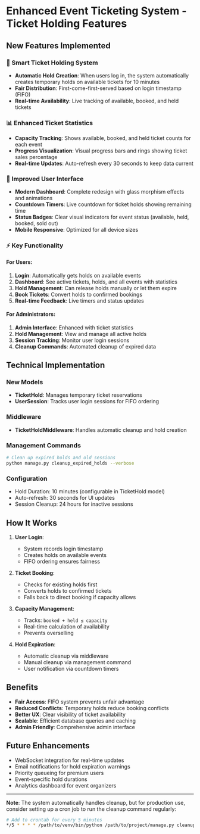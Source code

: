 # Enhanced Event Ticketing System - Ticket Holding Features

## New Features Implemented

### 🎫 Smart Ticket Holding System
- **Automatic Hold Creation**: When users log in, the system automatically creates temporary holds on available tickets for 10 minutes
- **Fair Distribution**: First-come-first-served based on login timestamp (FIFO)
- **Real-time Availability**: Live tracking of available, booked, and held tickets

### 📊 Enhanced Ticket Statistics
- **Capacity Tracking**: Shows available, booked, and held ticket counts for each event
- **Progress Visualization**: Visual progress bars and rings showing ticket sales percentage
- **Real-time Updates**: Auto-refresh every 30 seconds to keep data current

### 🚀 Improved User Interface
- **Modern Dashboard**: Complete redesign with glass morphism effects and animations
- **Countdown Timers**: Live countdown for ticket holds showing remaining time
- **Status Badges**: Clear visual indicators for event status (available, held, booked, sold out)
- **Mobile Responsive**: Optimized for all device sizes

### ⚡ Key Functionality

#### For Users:
1. **Login**: Automatically gets holds on available events
2. **Dashboard**: See active tickets, holds, and all events with statistics
3. **Hold Management**: Can release holds manually or let them expire
4. **Book Tickets**: Convert holds to confirmed bookings
5. **Real-time Feedback**: Live timers and status updates

#### For Administrators:
1. **Admin Interface**: Enhanced with ticket statistics
2. **Hold Management**: View and manage all active holds
3. **Session Tracking**: Monitor user login sessions
4. **Cleanup Commands**: Automated cleanup of expired data

## Technical Implementation

### New Models
- **TicketHold**: Manages temporary ticket reservations
- **UserSession**: Tracks user login sessions for FIFO ordering

### Middleware
- **TicketHoldMiddleware**: Handles automatic cleanup and hold creation

### Management Commands
```bash
# Clean up expired holds and old sessions
python manage.py cleanup_expired_holds --verbose
```

### Configuration
- Hold Duration: 10 minutes (configurable in TicketHold model)
- Auto-refresh: 30 seconds for UI updates
- Session Cleanup: 24 hours for inactive sessions

## How It Works

1. **User Login**: 
   - System records login timestamp
   - Creates holds on available events
   - FIFO ordering ensures fairness

2. **Ticket Booking**:
   - Checks for existing holds first
   - Converts holds to confirmed tickets
   - Falls back to direct booking if capacity allows

3. **Capacity Management**:
   - Tracks: `booked + held ≤ capacity`
   - Real-time calculation of availability
   - Prevents overselling

4. **Hold Expiration**:
   - Automatic cleanup via middleware
   - Manual cleanup via management command
   - User notification via countdown timers

## Benefits

- **Fair Access**: FIFO system prevents unfair advantage
- **Reduced Conflicts**: Temporary holds reduce booking conflicts
- **Better UX**: Clear visibility of ticket availability
- **Scalable**: Efficient database queries and caching
- **Admin Friendly**: Comprehensive admin interface

## Future Enhancements

- WebSocket integration for real-time updates
- Email notifications for hold expiration warnings
- Priority queueing for premium users
- Event-specific hold durations
- Analytics dashboard for event organizers

---

**Note**: The system automatically handles cleanup, but for production use, consider setting up a cron job to run the cleanup command regularly:

```bash
# Add to crontab for every 5 minutes
*/5 * * * * /path/to/venv/bin/python /path/to/project/manage.py cleanup_expired_holds
``` 